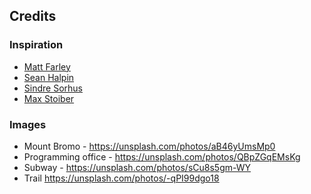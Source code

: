 

## Credits

### Inspiration

- [Matt Farley](http://mattfarley.ca/)
- [Sean Halpin](http://seanhalpin.io/)
- [Sindre Sorhus](https://sindresorhus.com/)
- [Max Stoiber](https://mxstbr.com/)

### Images

- Mount Bromo - https://unsplash.com/photos/aB46yUmsMp0
- Programming office - https://unsplash.com/photos/QBpZGqEMsKg
- Subway - https://unsplash.com/photos/sCu8s5gm-WY
- Trail https://unsplash.com/photos/-qPI99dgo18
